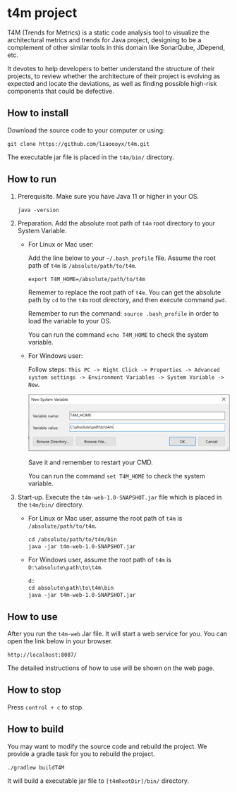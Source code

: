 # t4m project

T4M (Trends for Metrics) is a static code analysis tool to visualize the architectural metrics and trends for Java project, designing to be a complement of other similar tools in this domain like SonarQube, JDepend, etc.

It devotes to help developers to better understand the structure of their projects, to review whether the architecture of their project is evolving as expected and locate the deviations, as well as finding possible high-risk components that could be defective. 

## How to install

Download the source code to your computer or using: 

```
git clone https://github.com/liaoooyx/t4m.git
```

The executable jar file is placed in the `t4m/bin/` directory. 

## How to run

1. Prerequisite. Make sure you have Java 11 or higher in your OS.

   ```
   java -version
   ```

2. Preparation. Add the absolute root path of `t4m` root directory to your System Variable.

   - For Linux or Mac user: 

     Add the line below to your `~/.bash_profile` file. Assume the root path of `t4m` is `/absolute/path/to/t4m`.

     ```
     export T4M_HOME=/absolute/path/to/t4m
     ```

     Rememer to replace the root path of `t4m`.  You can get the absolute path by `cd` to the `t4m` root directory, and then execute command  `pwd`.

     Remember to run the command: `source .bash_profile` in order to load the variable to your OS.

     You can run the command `echo T4M_HOME` to check the system variable.

   - For Windows user: 

     Follow steps: `This PC -> Right Click -> Properties -> Advanced system settings -> Environment Variables -> System Variable -> New`. 

     ![windows-systeem-variable](doc/imgs/windows-systeem-variable.png)

     Save it and remember to restart your CMD. 

     You can run the command `set T4M_HOME` to check the system variable.

3. Start-up. Execute the `t4m-web-1.0-SNAPSHOT.jar` file which is placed in the `t4m/bin/` directory. 

   - For Linux or Mac user, assume the root path of `t4m` is `/absolute/path/to/t4m`.

     ```
     cd /absolute/path/to/t4m/bin
     java -jar t4m-web-1.0-SNAPSHOT.jar
     ```

   - For Windows user, assume the root path of `t4m` is `D:\absolute\path\to\t4m`.

     ```
     d:
     cd absolute\path\to\t4m\bin
     java -jar t4m-web-1.0-SNAPSHOT.jar
     ```

## How to use

After you run the `t4m-web` Jar file. It will start a web service for you. You can open the link below in your browser.

```
http://localhost:8087/
```

The detailed instructions of how to use will be shown on the web page.

## How to stop

Press `control + c` to stop.

## How to build

You may want to modify the source code and rebuild the project. We provide a gradle task for you to rebuild the project.

```
./gradlew buildT4M
```

It will build a executable jar file to `[t4mRootDir]/bin/` directory.

